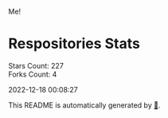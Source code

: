 Me!

# Respositories Stats
Stars Count: 227  
Forks Count: 4

2022-12-18 00:08:27  

This README is automatically generated by [🐰](https://github.com/rnitta/rnitta).

